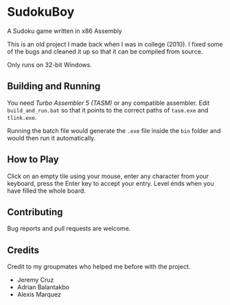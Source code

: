 # SudokuBoy
A Sudoku game written in x86 Assembly

This is an old project I made back when I was in college (2010). I fixed some of the bugs and cleaned it up so that it can be compiled from source.

Only runs on 32-bit Windows.

## Building and Running
You need _Turbo Assembler 5 (TASM)_ or any compatible assembler. Edit `build_and_run.bat` so that it points to the correct paths of `tasm.exe` and `tlink.exe`. 

Running the batch file would generate the `.exe` file inside the `bin` folder and would then run it automatically.

## How to Play
Click on an empty tile using your mouse, enter any character from your keyboard, press the Enter key to accept your entry. Level ends when you have filled the whole board.

## Contributing
Bug reports and pull requests are welcome.

## Credits
Credit to my groupmates who helped me before with the project.

* Jeremy Cruz
* Adrian Balantakbo
* Alexis Marquez



